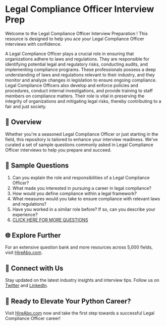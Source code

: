 # Legal Compliance Officer Interview Prep

Welcome to the Legal Compliance Officer Interview Preparation ! This resource is designed to help you ace your Legal Compliance Officer interviews with confidence.

A Legal Compliance Officer plays a crucial role in ensuring that organizations adhere to laws and regulations. They are responsible for identifying potential legal and regulatory risks, conducting audits, and implementing compliance programs. These professionals possess a deep understanding of laws and regulations relevant to their industry, and they monitor and analyze changes in legislation to ensure ongoing compliance. Legal Compliance Officers also develop and enforce policies and procedures, conduct internal investigations, and provide training to staff members on compliance matters. Their role is vital in preserving the integrity of organizations and mitigating legal risks, thereby contributing to a fair and just society.

## 🚀 Overview

Whether you're a seasoned Legal Compliance Officer or just starting in the field, this repository is tailored to enhance your interview readiness. We've curated a set of sample questions commonly asked in Legal Compliance Officer interviews to help you prepare and succeed.

## 📝 Sample Questions

1. Can you explain the role and responsibilities of a Legal Compliance Officer?
2. What made you interested in pursuing a career in legal compliance?
3. How would you define compliance within a legal framework?
4. What measures would you take to ensure compliance with relevant laws and regulations?
5. Have you worked in a similar role before? If so, can you describe your experience?
6. [CLICK HERE FOR MORE QUESTIONS](https://hireabo.com/job/9_0_45/Legal%20Compliance%20Officer)

## 🌐 Explore Further

For an extensive question bank and more resources across 5,000 fields, visit [HireAbo.com](https://www.hireabo.com).

## 📱 Connect with Us

Stay updated on the latest industry insights and interview tips. Follow us on [Twitter](https://twitter.com/hireabo) and [LinkedIn](https://www.linkedin.com/in/hire-abo-3609972a8/).

## 🚀 Ready to Elevate Your Python Career?

Visit [HireAbo.com](https://www.hireabo.com) now and take the first step towards a successful Legal Compliance Officer career!